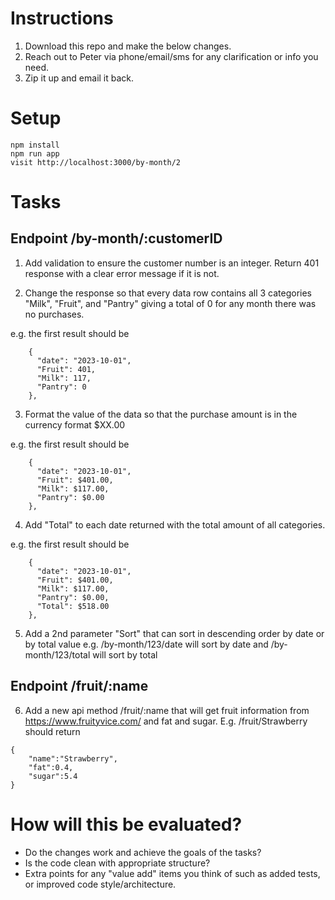 # Instructions

1. Download this repo and make the below changes.
2. Reach out to Peter via phone/email/sms for any clarification or info you need.
3. Zip it up and email it back.

# Setup

```
npm install
npm run app 
visit http://localhost:3000/by-month/2
```

# Tasks

## Endpoint /by-month/:customerID

1. Add validation to ensure the customer number is an integer. Return 401 response with a clear error message if it is not.

2. Change the response so that every data row contains all 3 categories "Milk", "Fruit", and "Pantry" giving a total of 0 for any month there was no purchases.

e.g. the first result should be
```
    {
      "date": "2023-10-01",
      "Fruit": 401,
      "Milk": 117,
      "Pantry": 0
    },
```

3. Format the value of the data so that the purchase amount is in the currency format $XX.00

e.g. the first result should be
```
    {
      "date": "2023-10-01",
      "Fruit": $401.00,
      "Milk": $117.00,
      "Pantry": $0.00
    },
```

4. Add "Total" to each date returned with the total amount of all categories.

e.g. the first result should be
```
    {
      "date": "2023-10-01",
      "Fruit": $401.00,
      "Milk": $117.00,
      "Pantry": $0.00,
      "Total": $518.00
    },
```

5. Add a 2nd parameter "Sort" that can sort in descending order by date or by total value e.g. /by-month/123/date will sort by date and /by-month/123/total will sort by total

## Endpoint /fruit/:name

6. Add a new api method /fruit/:name that will get fruit information from https://www.fruityvice.com/ and fat and sugar. E.g. /fruit/Strawberry should return

```
{
    "name":"Strawberry",
    "fat":0.4,
    "sugar":5.4
}
```
# How will this be evaluated?
- Do the changes work and achieve the goals of the tasks?
- Is the code clean with appropriate structure?
- Extra points for any "value add" items you think of such as added tests, or improved code style/architecture.